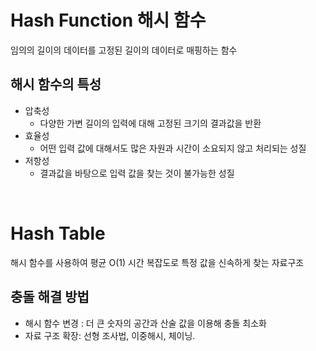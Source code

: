 # Hash Function 해시 함수

임의의 길이의 데이터를 고정된 길이의 데이터로 매핑하는 함수

## 해시 함수의 특성

- 압축성
  - 다양한 가변 길이의 입력에 대해 고정된 크기의 결과값을 반환
- 효율성
  - 어떤 입력 값에 대해서도 많은 자원과 시간이 소요되지 않고 처리되는 성질
- 저항성
  - 결과값을 바탕으로 입력 값을 찾는 것이 불가능한 성질

<br/>

# Hash Table

해시 함수를 사용하여 평균 O(1) 시간 복잡도로 특정 값을 신속하게 찾는 자료구조

## 충돌 해결 방법

- 해시 함수 변경 : 더 큰 숫자의 공간과 산술 값을 이용해 충돌 최소화
- 자료 구조 확장: 선형 조사법, 이중해시, 체이닝.
